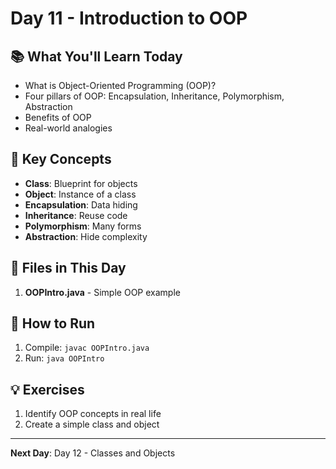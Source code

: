 # Day 11 - Introduction to OOP

## 📚 What You'll Learn Today

- What is Object-Oriented Programming (OOP)?
- Four pillars of OOP: Encapsulation, Inheritance, Polymorphism, Abstraction
- Benefits of OOP
- Real-world analogies

## 🎯 Key Concepts

- **Class**: Blueprint for objects
- **Object**: Instance of a class
- **Encapsulation**: Data hiding
- **Inheritance**: Reuse code
- **Polymorphism**: Many forms
- **Abstraction**: Hide complexity

## 📁 Files in This Day

1. **OOPIntro.java** - Simple OOP example

## 🚀 How to Run

1. Compile: `javac OOPIntro.java`
2. Run: `java OOPIntro`

## 💡 Exercises

1. Identify OOP concepts in real life
2. Create a simple class and object

---

**Next Day**: Day 12 - Classes and Objects 